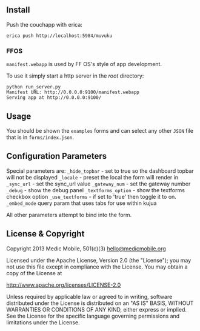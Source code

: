 ## Install

Push the couchapp with erica:

    erica push http://localhost:5984/muvuku

### FFOS

`manifest.webapp` is used by FF OS's style of app development.

To use it simply start a http server in the _root_ directory:

    python run_server.py 
    Manifest URL: http://0.0.0.0:9100/manifest.webapp
    Serving app at http://0.0.0.0:9100/

## Usage

You should be shown the `examples` forms and can select any other `JSON` file
that is in `forms/index.json`.

## Configuration Parameters

Special parameters are:
    `_hide_topbar` - set to true so the dashboard topbar will not be displayed
    `_locale` - preset the local the form will render in
    `_sync_url` - set the sync_url value
    `_gateway_num` - set the gateway number
    `_debug` - show the debug panel
    `_textforms_option` - show the textforms checkbox option
    `_use_textforms` - if set to 'true' then toggle it to on.
    `_embed_mode` query param that uses tabs for use within kujua 

All other parameters attempt to bind into the form.

## License & Copyright

Copyright 2013 Medic Mobile, 501(c)(3)  <hello@medicmobile.org>

Licensed under the Apache License, Version 2.0 (the "License");
you may not use this file except in compliance with the License.
You may obtain a copy of the License at

   http://www.apache.org/licenses/LICENSE-2.0

Unless required by applicable law or agreed to in writing, software
distributed under the License is distributed on an "AS IS" BASIS,
WITHOUT WARRANTIES OR CONDITIONS OF ANY KIND, either express or implied.
See the License for the specific language governing permissions and
limitations under the License.
